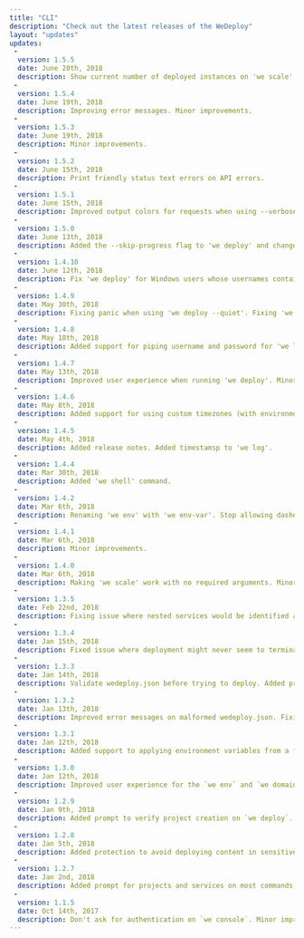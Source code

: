 ```yaml
---
title: "CLI"
description: "Check out the latest releases of the WeDeploy"
layout: "updates"
updates:
 -
  version: 1.5.5
  date: June 20th, 2018
  description: Show current number of deployed instances on 'we scale' and ask for service before prompting for number of instances on change.
 -
  version: 1.5.4
  date: June 19th, 2018
  description: Improving error messages. Minor improvements.
 -
  version: 1.5.3
  date: June 19th, 2018
  description: Minor improvements.
 -
  version: 1.5.2
  date: June 15th, 2018
  description: Print friendly status text errors on API errors.
 -
  version: 1.5.1
  date: June 15th, 2018
  description: Improved output colors for requests when using --verbose. Minor improvements.
 -
  version: 1.5.0
  date: June 13th, 2018
  description: Added the --skip-progress flag to 'we deploy' and changed --quiet behavior to make it wait until deployment is finished.
 -
  version: 1.4.10
  date: June 12th, 2018
  description: Fix 'we deploy' for Windows users whose usernames contains spaces. Minor improvements.
 -
  version: 1.4.9
  date: May 30th, 2018
  description: Fixing panic when using 'we deploy --quiet'. Fixing 'we login' when using Git bash for Windows.
 -
  version: 1.4.8
  date: May 18th, 2018
  description: Added support for piping username and password for 'we login'. Minor improvements.
 -
  version: 1.4.7
  date: May 13th, 2018
  description: Improved user experience when running 'we deploy'. Minor improvements.
 -
  version: 1.4.6
  date: May 8th, 2018
  description: Added support for using custom timezones (with environment variable TZ). Added support for deploying Git repositories. Fixing missing 'error counter'. Minor improvements.
 -
  version: 1.4.5
  date: May 4th, 2018
  description: Added release notes. Added timestamsp to 'we log'.
 -
  version: 1.4.4
  date: Mar 30th, 2018
  description: Added 'we shell' command.
 -
  version: 1.4.2
  date: Mar 6th, 2018
  description: Renaming 'we env' with 'we env-var'. Stop allowing dashes on service ids. Minor improvements.
 -
  version: 1.4.1
  date: Mar 6th, 2018
  description: Minor improvements.
 -
  version: 1.4.0
  date: Mar 6th, 2018
  description: Making 'we scale' work with no required arguments. Minor improvements.
 -
  version: 1.3.5
  date: Feb 22nd, 2018
  description: Fixing issue where nested services would be identified as services for the CLI. Fix skipping directories that have any files on the .gitignore list (instead of only the file itself). Minor improvements.
 -
  version: 1.3.4
  date: Jan 15th, 2018
  description: Fixed issue where deployment might never seem to terminate on CLI due to metadata type mismatch. Minor improvements.
 -
  version: 1.3.3
  date: Jan 14th, 2018
  description: Validate wedeploy.json before trying to deploy. Added prompt for selecting or creating a project id on `we deploy`. Added commands `we list projects` and `we list services`. Added the --no-tty flag to make it easier to use the CLI programmatically. Minor improvements.
 -
  version: 1.3.2
  date: Jan 13th, 2018
  description: Improved error messages on malformed wedeploy.json. Fixing bug on setting two environment variables at once. Added --replace flag to `we env set`. Minor improvements.
 -
  version: 1.3.1
  date: Jan 12th, 2018
  description: Added support to applying environment variables from a file on `we env set`. Minor improvements.
 -
  version: 1.3.0
  date: Jan 12th, 2018
  description: Improved user experience for the `we env` and `we domain` commands. Minor improvements.
 -
  version: 1.2.9
  date: Jan 9th, 2018
  description: Added prompt to verify project creation on `we deploy`. Improved removal protection, making you type the project or service name of the resource you want to remove on `we delete`. Minor improvements.
 -
  version: 1.2.8
  date: Jan 5th, 2018
  description: Added protection to avoid deploying content in sensitive directories such as the home directory. Minor improvements.
 -
  version: 1.2.7
  date: Jan 2nd, 2018
  description: Added prompt for projects and services on most commands. Added `we new` and `we open` commands. Minor improvements.
 -
  version: 1.1.5
  date: Oct 14th, 2017
  description: Don't ask for authentication on `we console`. Minor improvements.
---
```

